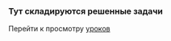 ### Тут складируются решенные задачи
Перейти к просмотру [уроков](https://education.vk.company/curriculum/program/lesson/27148/)

